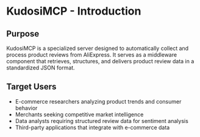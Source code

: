 # KudosiMCP - Introduction

## Purpose
KudosiMCP is a specialized server designed to automatically collect and process product reviews from AliExpress. It serves as a middleware component that retrieves, structures, and delivers product review data in a standardized JSON format.

## Target Users
- E-commerce researchers analyzing product trends and consumer behavior
- Merchants seeking competitive market intelligence
- Data analysts requiring structured review data for sentiment analysis
- Third-party applications that integrate with e-commerce data 